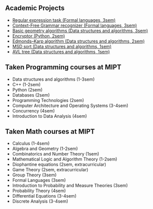 ## Academic Projects

* [Regular expression task (Formal languages, 3sem)](https://github.com/romanagureev/reg_exp_practicum)
* [Context-Free Grammar recognizer (Formal languages, 3sem)](https://github.com/romanagureev/grammar_practicum)
* [Basic geometry algorithms (Data structures and algorithms, 3sem)](https://github.com/romanagureev/aads/tree/master/Geometry)
* [Encryptor (Python, 2sem)](https://github.com/romanagureev/Encryptor)
* [Edmonds–Karp algorithm (Data structures and algorithms, 2sem)](https://github.com/romanagureev/aads/blob/master/MaxFlow.cpp)
* [MSD sort (Data structures and algorithms, 1sem)](https://github.com/romanagureev/aads/blob/master/MSD.cpp)
* [AVL tree (Data structures and algorithms, 1sem)](https://github.com/romanagureev/aads/blob/master/AVL.cpp)

## Taken Programming courses at MIPT

* Data structures and algorithms (1-3sem)
* C++ (1-2sem)
* Python (2sem)
* Databases (2sem)
* Programming Technologies (2sem)
* Computer Architecture and Operating Systems (3-4sem)
* Concurrency (4sem)
* Introduction to Data Analysis (4sem)

## Taken Math courses at MIPT

* Calculus (1-4sem)
* Algebra and Geometry (1-2sem)
* Combinatorics and Number Theory (1sem)
* Mathematical Logic and Algorithm Theory (1-2sem)
* Diophantine equations (2sem, extracurricular)
* Game Theory (2sem, extracurricular)
* Group Theory (3sem)
* Formal Languages (3sem)
* Introduction to Probability and Measure Theories (3sem)
* Probability Theory (4sem)
* Differential Equations (3-4sem)
* Discrete Analysis (3-4sem)
